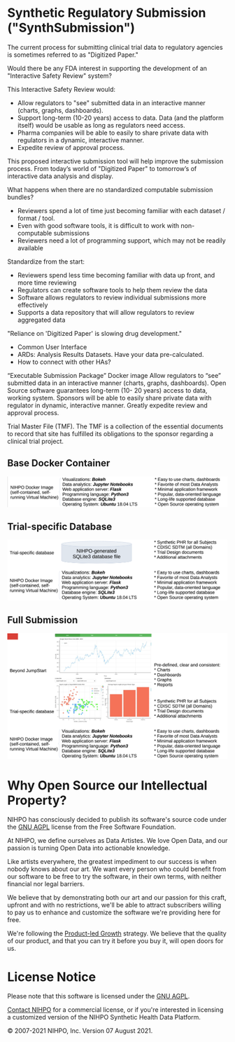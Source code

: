 # Synthetic Regulatory Submission ("SynthSubmission")


The current process for submitting clinical trial data to regulatory agencies is sometimes referred to as "Digitized Paper."

Would there be any FDA interest in supporting the development of an "Interactive Safety Review" system?

This Interactive Safety Review would:
* Allow regulators to "see" submitted data in an interactive manner (charts, graphs, dashboards).
* Support long-term (10-20 years) access to data. Data (and the platform itself) would be usable as long as regulators need access.
* Pharma companies will be able to easily to share private data with regulators in a dynamic, interactive manner.
* Expedite review of approval process.

This proposed interactive submission tool will help improve the submission process. From today’s world of "Digitized Paper" to tomorrow’s of interactive data analysis and display.


What happens when there are no standardized computable submission bundles?
* Reviewers spend a lot of time just becoming familiar with each dataset / format / tool.
* Even with good software tools, it is difficult to work with non-computable submissions
* Reviewers need a lot of programming support, which may not be readily available

Standardize from the start:
* Reviewers spend less time becoming familiar with data up front, and more time reviewing
* Regulators can create software tools to help them review the data
* Software allows regulators to review individual submissions more effectively
* Supports a data repository that will allow regulators to review aggregated data


"Reliance on 'Digitized Paper' is slowing drug development."


* Common User Interface
* ARDs: Analysis Results Datasets. Have your data pre-calculated.
* How to connect with other HAs?


“Executable Submission Package” Docker image
Allow regulators to “see” submitted data in an interactive manner (charts, graphs, dashboards).
Open Source software guarantees long-term (10- 20 years) access to data, working system.
Sponsors will be able to easily share private data with regulator in dynamic, interactive manner.
Greatly expedite review and approval process.


Trial Master File (TMF).
The TMF is a collection of the essential documents to record that site has fulfilled its obligations to the sponsor regarding a clinical trial project.



## Base Docker Container
![Docker container](SynthSubmission_01.png)

## Trial-specific Database
![Trial-specific database](SynthSubmission_02.png)

## Full Submission
![Full submission](SynthSubmission_03.png)


# Why Open Source our Intellectual Property?

NIHPO has consciously decided to publish its software's source code under the [GNU AGPL](https://www.gnu.org/licenses/why-affero-gpl.html) license from the Free Software Foundation.

At NIHPO, we define ourselves as Data Artistes. We love Open Data, and our passion is turning Open Data into actionable knowledge.

Like artists everywhere, the greatest impediment to our success is when nobody knows about our art. We want every person who could benefit from our software to be free to try the software, in their own terms, with neither financial nor legal barriers.

We believe that by demonstrating both our art and our passion for this craft, upfront and with no restrictions, we'll be able to attract subscribers willing to pay us to enhance and customize the software we're providing here for free.

We're following the [Product-led Growth](https://www.productled.org/foundations/what-is-product-led-growth) strategy. We believe that the quality of our product, and that you can try it before you buy it, will open doors for us.





# License Notice
Please note that this software is licensed under the [GNU AGPL](https://www.gnu.org/licenses/why-affero-gpl.html).

[Contact NIHPO](mailto:Jose.Lacal@NIHPO.com?subject=GitHub%20inquiry.) for a commercial license, or if you're interested in licensing a customized version of the NIHPO Synthetic Health Data Platform.

:copyright: 2007-2021 NIHPO, Inc.     Version 07 August 2021.